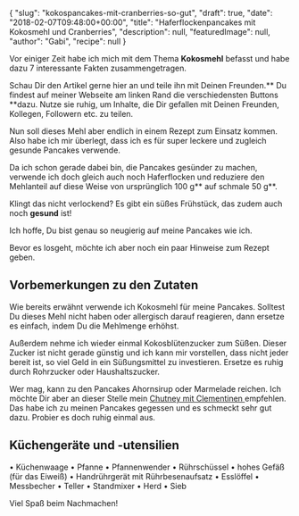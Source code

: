 {
    "slug": "kokospancakes-mit-cranberries-so-gut",
    "draft": true,
    "date": "2018-02-07T09:48:00+00:00",
    "title": "Haferflockenpancakes mit Kokosmehl und Cranberries",
    "description": null,
    "featuredImage": null,
    "author": "Gabi",
    "recipe": null
}

Vor einiger Zeit habe ich mich mit dem Thema **Kokosmehl** befasst und habe dazu 7 interessante Fakten zusammengetragen. 

Schau Dir den Artikel gerne hier an und teile ihn mit Deinen Freunden.** Du findest auf meiner Webseite am linken Rand die verschiedensten Buttons **dazu. Nutze sie ruhig, um Inhalte, die Dir gefallen mit Deinen Freunden, Kollegen, Followern etc. zu teilen.

Nun soll dieses Mehl aber endlich in einem Rezept zum Einsatz kommen. Also habe ich mir überlegt, dass ich es für super leckere und zugleich gesunde Pancakes verwende.

Da ich schon gerade dabei bin, die Pancakes gesünder zu machen, verwende ich doch gleich auch noch Haferflocken und reduziere den Mehlanteil auf diese Weise von ursprünglich 100 g** auf schmale 50 g**.

Klingt das nicht verlockend? Es gibt ein süßes  Frühstück, das zudem auch noch **gesund** ist!

Ich hoffe, Du bist genau so neugierig auf meine Pancakes wie ich.

Bevor es losgeht, möchte ich aber noch ein paar Hinweise zum Rezept geben.

## Vorbemerkungen zu den Zutaten

Wie bereits erwähnt verwende ich Kokosmehl für meine Pancakes. Solltest Du dieses Mehl nicht haben oder allergisch darauf reagieren, dann ersetze es einfach, indem Du die Mehlmenge erhöhst.

Außerdem nehme ich wieder einmal Kokosblütenzucker zum Süßen. Dieser Zucker ist nicht gerade günstig und ich kann mir vorstellen, dass nicht jeder bereit ist, so viel Geld in ein Süßungsmittel zu investieren. Ersetze es ruhig durch Rohrzucker oder Haushaltszucker.

Wer mag, kann zu den Pancakes Ahornsirup oder Marmelade reichen. Ich möchte Dir aber an dieser Stelle mein [Chutney mit Clementinen ](https://kochfokus.de/artikel/cranberry-chutney-mit-clementinen-so-vortrefflich// "Chutney mit Clementinen ") empfehlen. Das habe ich zu meinen Pancakes gegessen und es schmeckt sehr gut dazu. Probier es doch ruhig einmal aus.

## Küchengeräte und -utensilien

• Küchenwaage
• Pfanne
• Pfannenwender
• Rührschüssel
• hohes Gefäß (für das Eiweiß)
• Handrührgerät mit Rührbesenaufsatz
• Esslöffel
• Messbecher
• Teller
• Standmixer
• Herd
• Sieb

Viel Spaß beim Nachmachen!